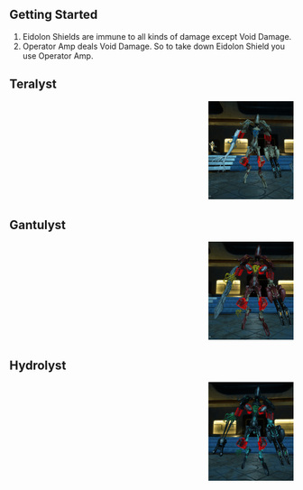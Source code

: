 ## Getting Started
1. Eidolon Shields are immune to all kinds of damage except Void Damage.
2. Operator Amp deals Void Damage. So to take down Eidolon Shield you use Operator Amp.

## Teralyst
<div align="right">
<img src="img/Teralyst.png" width="30%" alt="bar"/>
</div>

## Gantulyst
<div align="right">
<img src="img/Gantulyst.png" width="30%" alt="bar"/>
</div>

## Hydrolyst
<div align="right">
<img src="img/Hydrolyst.png" width="30%" alt="bar"/>
</div>

